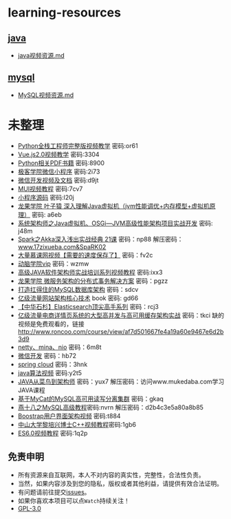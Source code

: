 # learning-resources

## [java](https://github.com/maskleo/learning-resources/tree/master/java)
 - [java视频资源.md](https://github.com/maskleo/learning-resources/blob/master/java/java%E8%A7%86%E9%A2%91%E8%B5%84%E6%BA%90.md)
   
## [mysql](https://github.com/maskleo/learning-resources/tree/master/MySQL)
 - [MySQL视频资源.md](https://github.com/maskleo/learning-resources/blob/master/MySQL/MySQL%E8%A7%86%E9%A2%91%E8%B5%84%E6%BA%90.md)
 
 
 
# 未整理

- [Python全栈工程师完整版视频教学](https://pan.baidu.com/s/1bpLeUWf) 密码:or61
- [Vue.js2.0视频教学](https://pan.baidu.com/s/1o8bxwQQ) 密码:3304 
- [Python相关PDF书籍](https://pan.baidu.com/s/1nv67KxF) 密码:8900
- [极客学院微信小程序](https://pan.baidu.com/s/1eShJG7C) 密码:2i73
- [微信开发视频及文档](https://pan.baidu.com/s/1miuzbAS) 密码:d9jt
- [MUI视频教程](https://pan.baidu.com/s/1hrUOCBy) 密码:7cv7
- [小程序源码](https://pan.baidu.com/s/1kWO9wd5) 密码:l20j
- [龙果学院 叶子猿 深入理解Java虚拟机（jvm性能调优+内存模型+虚拟机原理）](
https://pan.baidu.com/s/1bozQ1cV) 密码: a6eb
- [系统架构师之Java虚拟机、OSGi—JVM高级性能架构项目实战开发](https://pan.baidu.com/s/1geNu1OJ) 密码: j48m
- [Spark之Akka深入浅出实战经典 21课](http://pan.baidu.com/s/1bp00SyF) 密码：np88 解压密码：www.17zixueba.com&SpaRK02
- [大量慕课网视频【需要的速度保存了】](http://pan.baidu.com/s/1eSerKjg) 密码：fv2c
- [动脑学院vip](http://pan.baidu.com/s/1skNGnCx) 密码：wzmw
- [高级JAVA软件架构师实战培训系列视频教程](https://pan.baidu.com/s/1qY0Wyvi) 密码:ixx3
- [龙果学院 微服务架构的分布式事务解决方案](https://pan.baidu.com/s/1miT2HAC) 密码：pgzz
- [打造扛得住的MySQL数据库架构](http://pan.baidu.com/s/1pL3Hp15) 密码：sdcv
- [亿级流量网站架构核心技术](https://pan.baidu.com/s/1gfrJ6l9) book 密码: gd66
- [【中华石杉】Elasticsearch顶尖高手系列](http://pan.baidu.com/s/1kU79qw3) 密码：rcj3
- [亿级流量电商详情页系统的大型高并发与高可用缓存架构实战](http://pan.baidu.com/s/1eSxksgy) 密码：tkci
缺的视频是免费观看的，链接
http://www.roncoo.com/course/view/af7d501667fe4a19a60e9467e6d2b3d9
- [netty、mina、nio](http://pan.baidu.com/s/1o7AOUCi) 密码：6m8t
- [微信开发](http://pan.baidu.com/s/1hsvIlOo) 密码：hb72
- [spring cloud](http://pan.baidu.com/s/1hsyvdZY) 密码：3hnk
- [java算法视频](http://pan.baidu.com/s/1i5E7yvz) 密码:y2t5
- [JAVA从菜鸟到架构师](http://pan.baidu.com/s/1nvHbVjb) 密码：yux7
解压密码：访问www.mukedaba.com学习JAVA课程
- [基于MyCat的MySQL高可用读写分离集群](http://pan.baidu.com/s/1nvbEszv) 密码：gkaq 
- [燕十八之MySQL高级教程](http://pan.baidu.com/s/1mgH6k6s)密码:nvrn 解压密码：d2b4c3e5a80a8b85
- [Boostrap用户界面架构视频](https://pan.baidu.com/s/1nuFfbXR) 密码:t884
- [中山大学黎培兴博士C++视频教程](https://pan.baidu.com/s/1hsvSEWW)密码:1gb6
- [ES6.0视频教程](https://pan.baidu.com/s/1o8xcGWE) 密码:1q2p
 
 
## 免责申明
 - 所有资源来自互联网，本人不对内容的真实性，完整性，合法性负责。
 - 当然，如果内容涉及到您的隐私，版权或者其他利益，请提供有效合法证明。
 - 有问题请前往提交[issues](https://github.com/maskleo/learning-resources/issues)。
 - 如果你喜欢本项目可以点`Watch`持续关注！
 - [GPL-3.0](https://github.com/maskleo/learning-resources/community/license/new?branch=master&template=gpl-3.0)
